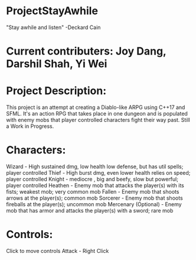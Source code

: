 # ProjectStayAwhile
"Stay awhile and listen" -Deckard Cain

# Current contributers: Joy Dang, Darshil Shah, Yi Wei

# Project Description:
This project is an attempt at creating a Diablo-like ARPG using C++17 and SFML. It's an action RPG that takes place in one dungeon and is populated with enemy mobs that player controlled characters fight their way past. Still a Work in Progress. 

# Characters: 
Wizard - High sustained dmg, low health low defense, but has util spells; player controlled
Thief - High burst dmg, even lower health relies on speed; player controlled
Knight - mediocre , big and beefy, slow but powerful; player controlled
Heathen - Enemy mob that attacks the player(s) with its fists; weakest mob; very common mob 
Fallen - Enemy mob that shoots arrows at the player(s); common mob
Sorcerer - Enemy mob that shoots fireballs at the player(s); uncommon mob
Mercenary (Optional) - Enemy mob that has armor and attacks the player(s) with a sword; rare mob

# Controls:
Click to move controls
Attack - Right Click
